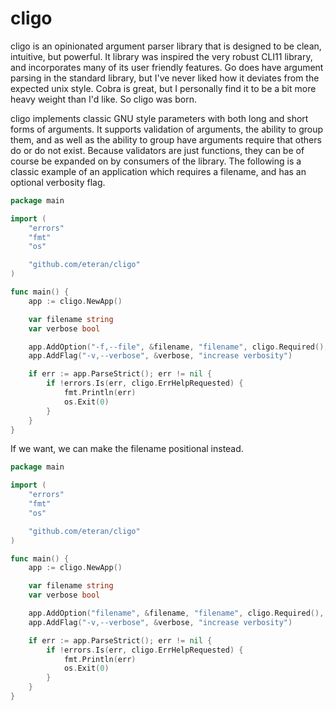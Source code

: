 # cligo

cligo is an opinionated argument parser library that is designed to be clean, intuitive, but powerful. It library was inspired the very robust CLI11 library, and incorporates many of its user friendly features. Go does have argument parsing in the standard library, but I've never liked how it deviates from the expected unix style. Cobra is great, but I personally find it to be a bit more heavy weight than I'd like. So cligo was born.

cligo implements classic GNU style parameters with both long and short forms of arguments. It supports validation of arguments, the ability to group them, and as well as the ability to group have arguments require that others do or do not exist. Because validators are just functions, they can be of course be expanded on by consumers of the library. The following is a classic example of an application which requires a filename, and has an optional verbosity flag.

```go
package main

import (
	"errors"
	"fmt"
	"os"

	"github.com/eteran/cligo"
)

func main() {
	app := cligo.NewApp()

	var filename string
	var verbose bool

	app.AddOption("-f,--file", &filename, "filename", cligo.Required(), cligo.AddValidator(cligo.ExistingFile()))
	app.AddFlag("-v,--verbose", &verbose, "increase verbosity")

	if err := app.ParseStrict(); err != nil {
		if !errors.Is(err, cligo.ErrHelpRequested) {
			fmt.Println(err)
			os.Exit(0)
		}
	}
}
```

If we want, we can make the filename positional instead.

```go
package main

import (
	"errors"
	"fmt"
	"os"

	"github.com/eteran/cligo"
)

func main() {
	app := cligo.NewApp()

	var filename string
	var verbose bool

	app.AddOption("filename", &filename, "filename", cligo.Required(), cligo.AddValidator(cligo.ExistingFile()))
	app.AddFlag("-v,--verbose", &verbose, "increase verbosity")

	if err := app.ParseStrict(); err != nil {
		if !errors.Is(err, cligo.ErrHelpRequested) {
			fmt.Println(err)
			os.Exit(0)
		}
	}
}
```

